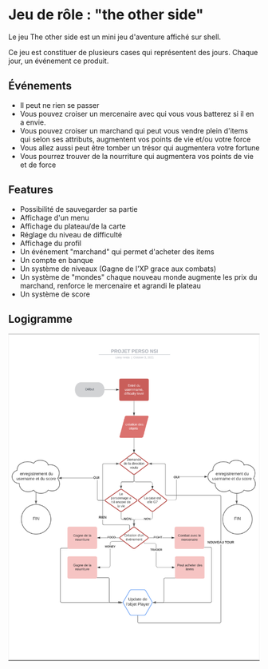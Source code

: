 # Jeu de rôle : "the other side"

Le jeu The other side est un mini jeu d'aventure affiché sur shell.

Ce jeu est constituer de plusieurs cases qui représentent des jours. Chaque jour, un événement ce produit.

## Événements

- Il peut ne rien se passer
- Vous pouvez croiser un mercenaire avec qui vous vous batterez si il en a envie.
- Vous pouvez croiser un marchand qui peut vous vendre plein d'items qui selon ses attributs, augmentent vos points de vie et/ou votre force
- Vous allez aussi peut être tomber un trésor qui augmentera votre fortune
- Vous pourrez trouver de la nourriture qui augmentera vos points de vie et de force

## Features

- Possibilité de sauvegarder sa partie
- Affichage d'un menu
- Affichage du plateau/de la carte
- Réglage du niveau de difficulté
- Affichage du profil
- Un événement "marchand" qui permet d'acheter des items
- Un compte en banque
- Un système de niveaux (Gagne de l'XP grace aux combats)
- Un système de "mondes" chaque nouveau monde augmente les prix du marchand, renforce le mercenaire et agrandi le plateau
- Un système de score

## Logigramme

![logigramme](https://github.com/xtsen/jeu-de-role-NSI/blob/c7296dcd271bef8a264ab0232141a4458961b8b0/logigramme.png)
